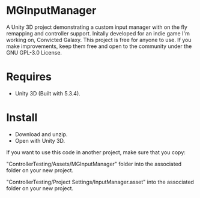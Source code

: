 # MGInputManager
A Unity 3D project demonstrating a custom input manager with on the fly remapping and controller support. Initally developed for an indie game I'm working on, Convicted Galaxy. This project is free for anyone to use. If you make improvements, keep them free and open to the community under the GNU GPL-3.0 License.

# Requires
- Unity 3D (Built with 5.3.4).

# Install
- Download and unzip.
- Open with Unity 3D.

If you want to use this code in another project, make sure that you copy:

"ControllerTesting/Assets/MGInputManager" folder into the associated folder on your new project.

"ControllerTesting/Project Settings/InputManager.asset" into the associated folder on your new project.
